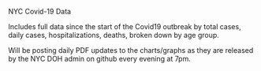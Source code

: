 NYC Covid-19 Data 

Includes full data since the start of the Covid19 outbreak by total cases, daily cases, hospitalizations, deaths, broken down by age group.

Will be posting daily PDF updates to the charts/graphs as they are released by the NYC DOH admin on github every evening at 7pm.
